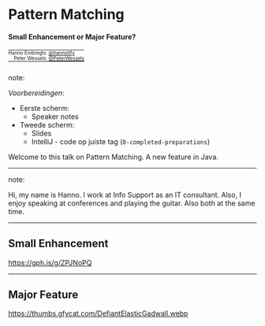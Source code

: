 <h1>Pattern Matching</h1>
<h4>Small Enhancement or Major Feature?</h4>

<table style="font-size: 70%">
    <tr>
        <td style="vertical-align: middle; padding: 0em 0em 0em 0em; text-align: right; border-bottom: none;">Hanno Embregts</td>
        <td style="text-align: right; padding: 0em 0.5em 0em 0em; border-bottom: none;"><img width="10%" data-src="img/icons/twitter-white.png" class="no-background" style="vertical-align: middle; "/></td>
        <td style="vertical-align: middle; padding: 0em 0em 0em 0em; border-bottom: none;"><a href="https://www.twitter.com/hannotify">@hannotify</a></td>
    </tr>
        <td style="vertical-align: middle; padding: 0em 0em 0em 0em; text-align: right; border-bottom: none;">Peter Wessels</td>
        <td style="text-align: right; padding: 0em 0.5em 0em 0em; border-bottom: none;"><img width="10%" data-src="img/icons/twitter-white.png" class="no-background" style="vertical-align: middle;"/></td>
        <td style="vertical-align: middle; padding: 0em 0em 0em 0em; border-bottom: none;"><a href="https://www.twitter.com/PeterWessels">@PeterWessels</a></td>    
    <tr>
    </tr>
</table>
<img data-src="img/logos/info-support-blue.png" width="20%" class="no-background"/>
<br/>

note:

*Voorbereidingen*:

* Eerste scherm:
  * Speaker notes
* Tweede scherm:
  * Slides
  * IntelliJ - code op juiste tag (`0-completed-preparations`)
    

Welcome to this talk on Pattern Matching.
A new feature in Java.

---

<!-- .slide: data-background="img/background/hanno-guitar-devoxx.jpg" data-background-color="black" data-background-opacity="0.9" -->

note:

Hi, my name is Hanno. 
I work at Info Support as an IT consultant.
Also, I enjoy speaking at conferences and playing the guitar.
Also both at the same time.

---

<!-- .slide: data-background="https://media.giphy.com/media/M9Isn1h9cy3hBD3DUN/giphy.gif" -->
## Small Enhancement <!-- .element: class="stroke" -->
<https://gph.is/g/ZPJNoPQ> <!-- .element: class="attribution" -->

---

<!-- .slide: data-background="https://thumbs.gfycat.com/DefiantElasticGadwall.webp" -->
## Major Feature <!-- .element: class="stroke" -->
<https://thumbs.gfycat.com/DefiantElasticGadwall.webp> <!-- .element: class="attribution" -->

